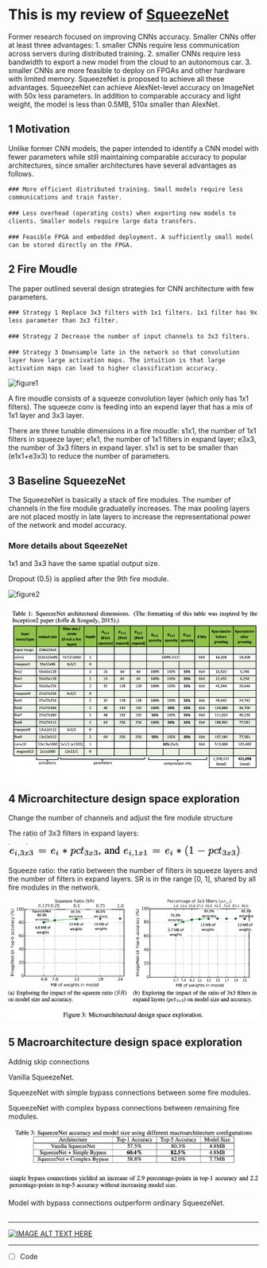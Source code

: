 # This is my review of [SqueezeNet](https://arxiv.org/abs/1602.07360v4) 

Former research focused on improving CNNs accuracy. Smaller CNNs offer at least three advantages: 1. smaller CNNs require less communication across servers during distributed training. 2. smaller CNNs require less bandwidth to export a new model from the cloud to an autonomous car. 3. smaller CNNs are more feasible to deploy on FPGAs and other hardware with limited memory. SqueezeNet is proposed to achieve all these advantages. SqueezeNet can achieve AlexNet-level accuracy on ImageNet with 50x less parameters. In addition to comparable accuracy and light weight, the model is less than 0.5MB, 510x smaller than AlexNet. 

## 1 Motivation 

Unlike former CNN models, the paper intended to identify a CNN model with fewer parameters while still maintaining comparable accuracy to popular  architectures, since smaller architectures have several advantages as follows. 

	### More efficient distributed training. Small models require less communications and train faster. 

	### Less overhead (operating costs) when exporting new models to clients. Smaller models require large data transfers. 

	### Feasible FPGA and embedded deployment. A sufficiently small model can be stored directly on the FPGA. 

## 2 Fire Moudle 

The paper outlined several design strategies for CNN architecture with few parameters. 

	### Strategy 1 Replace 3x3 filters with 1x1 filters. 1x1 filter has 9x less parameter than 3x3 filter. 

	### Strategy 2 Decrease the number of input channels to 3x3 filters.  

	### Strategy 3 Downsample late in the network so that convolution layer have large activation maps. The intuition is that large activation maps can lead to higher classification accuracy. 


![figure1](/images/SqueezeNet/figiure1.png) 

A fire moudle consists of a squeeze convolution layer (which only has 1x1 filters). The squeeze conv is feeding into an expend layer that has a mix of 1x1 layer and 3x3 layer. 

There are three tunable dimensions in a fire moudle: s1x1, the number of 1x1 filters in squeeze layer; e1x1, the number of 1x1 filters in expand layer; e3x3, the number of 3x3 filters in expand layer. s1x1 is set to be smaller than (e1x1+e3x3) to reduce the number of parameters.  

## 3 Baseline SqueezeNet 

The SqueezeNet is basically a stack of fire modules. The number of channels in the fire module graduatelly increases. The max pooling layers are not placed mostly in late layers to increase the representational power of the network and model accuracy. 

### More details about SqeezeNet

1x1 and 3x3 have the same spatial output size. 

Dropout (0.5) is applied after the 9th fire module. 

![figure2](/images/SqueezeNet/figiure2.png) 

![table1](/images/SqueezeNet/table1.png) 

## 4 Microarchitecture design space exploration

Change the number of channels and adjust the fire module structure

The ratio of 3x3 filters in expand layers: 

![ratio](/images/SqueezeNet/ratio.png)

Squeeze ratio: the ratio between the number of filters in squeeze layers and the number of filters in expand layers. SR is in the range [0, 1], shared by all fire modules in the network.   

![figure3](/images/SqueezeNet/figure3.png)

## 5 Macroarchitecture design space exploration 
	
Addnig skip connections 

Vanilla SqueezeNet. 

SqueezeNet with simple bypass connections between some fire modules. 

SqueezeNet with complex bypass connections between remaining fire modules. 

![table3](/images/SqueezeNet/table3.png)

Model with bypass connections outperform ordinary SqueezeNet. 

## 

---

[![IMAGE ALT TEXT HERE](http://img.youtube.com/vi/ge_RT5wvHvY/0.jpg)](http://www.youtube.com/watch?v=ge_RT5wvHvY)

--- 

- [ ] Code


